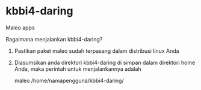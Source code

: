 # kbbi4-daring
Maleo apps 

Bagaimana menjalankan kbbi4-daring?
1. Pastikan paket maleo sudah terpasang dalam distribusi linux Anda
2. Diasumsikan anda direktori kbbi4-daring di simpan dalam direktori home Anda, maka perintah untuk menjalankannya adalah

	maleo /home/namapengguna/kbbi4-daring/

